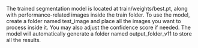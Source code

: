 The trained segmentation model is located at train/weights/best.pt, along with performance-related images inside the train folder. To use the model, create a folder named test_image and place all the images you want to process inside it. You may also adjust the confidence score if needed. The model will automatically generate a folder named output_folder_v11 to store all the results.
